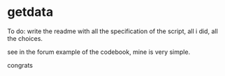 # getdata

To do: write the readme with all the specification of the script, all i did, all the choices.

see in the forum example of the codebook, mine is very simple.

congrats
